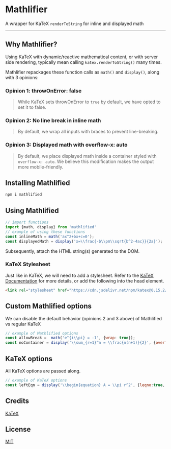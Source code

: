# Mathlifier

A wrapper for KaTeX `renderToString` for inline and displayed math

---

## Why Mathlifier?

Using KaTeX with dynamic/reactive mathematical content, or
with server side rendering, typically mean calling
`katex.renderToString()` many times.

Mathlifier repackages these function calls as `math()` and `display()`, along with
3 opinions:

### Opinion 1: throwOnError: false

> While KaTeX sets throwOnError to `true` by default, we have opted to set it to false.

### Opinion 2: No line break in inline math

> By default, we wrap all inputs with braces to prevent line-breaking.

### Opinion 3: Displayed math with overflow-x: auto

> By default, we place displayed math inside a container styled with
> `overflow-x: auto`. We believe this modification makes the output more
> mobile-friendly.

## Installing Mathlified

```bash
npm i mathlified
```

## Using Mathlified

```js
// import functions
import {math, display} from 'mathlified'
// example of using these functions
const inlineMath = math('ax^2+bx+c=0');
const displayedMath = display('x=\\frac{-b\\pm\\sqrt{b^2-4ac}}{2a}');
```

Subsequently, attach the HTML string(s) generated to the DOM.

### KaTeX Stylesheet

Just like in KaTeX, we will need to add a stylesheet. Refer to the [KaTeX Documentation](https://katex.org/docs/browser.html) for more details, or add
the following into the head element.

```html
<link rel="stylesheet" href="https://cdn.jsdelivr.net/npm/katex@0.15.2/dist/katex.min.css" integrity="sha384-MlJdn/WNKDGXveldHDdyRP1R4CTHr3FeuDNfhsLPYrq2t0UBkUdK2jyTnXPEK1NQ" crossorigin="anonymous">
```

## Custom Mathlified options

We can disable the default behavior (opinions 2 and 3 above) of Mathlified vs regular KaTeX

```js
// example of Mathlified options
const allowBreak =  math('e^{i\\pi} = -1', {wrap: true});
const noContainer = display('\\sum_{r=1}^n = \\frac{n(n+1)}{2}', {overflowAuto: false});
```

## KaTeX options

All KaTeX options are passed along.

```js
// example of KaTeX options
const leftEqn = display('\\begin{equation} A = \\pi r^2', {leqno:true, fleqn: true});
```

## Credits

[KaTeX](https://katex.org/)

## License

[MIT](https://github.com/kelvinsjk/mathlified/blob/896289c646c1a7c8b1a6a52a74a4a22fd2d6d500/packages/mathlifier/LICENSE)

